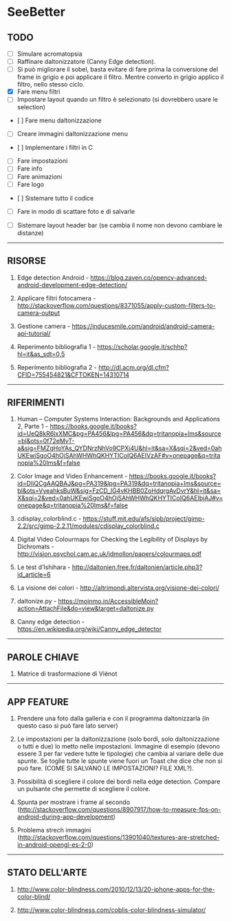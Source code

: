 # SeeBetter

## TODO

- [ ] Simulare acromatopsia
- [ ] Raffinare daltonizzatore (Canny Edge detection).
- [ ] Si può migliorare il sobel, basta evitare di fare prima la conversione del frame in grigio e poi applicare il filtro. Mentre converto in grigio applico il filtro, nello stesso ciclo.
- [x] Fare menu filtri
- [ ] Impostare layout quando un filtro è selezionato (si dovrebbero usare le selection)
- [ ] Fare menu daltonizzazione
- [ ] Creare immagini daltonizzazione menu
- [ ] Implementare i filtri in C
- [ ] Fare impostazioni
- [ ] Fare info
- [ ] Fare animazioni
- [ ] Fare logo
- [ ] Sistemare tutto il codice
- [ ] Fare in modo di scattare foto e di salvarle
- [ ] Sistemare layout header bar (se cambia il nome non devono cambiare le distanze)


---

## RISORSE

1. Edge detection Android - https://blog.zaven.co/opencv-advanced-android-development-edge-detection/

1. Applicare filtri fotocamera - http://stackoverflow.com/questions/8371055/apply-custom-filters-to-camera-output

1. Gestione camera - https://inducesmile.com/android/android-camera-api-tutorial/

1. Reperimento bibliografia 1 - https://scholar.google.it/schhp?hl=it&as_sdt=0,5

1. Reperimento bibliografia 2 - http://dl.acm.org/dl.cfm?CFID=755454821&CFTOKEN=14310714

---

## RIFERIMENTI

1. Human – Computer Systems Interaction: Backgrounds and Applications 2, Parte 1 - https://books.google.it/books?id=UeQ8kR6lxXMC&pg=PA456&lpg=PA456&dq=tritanopia+lms&source=bl&ots=0f72eMvT-a&sig=FMZgHoYAs_QYDNrzNhVo9CPXi4U&hl=it&sa=X&sqi=2&ved=0ahUKEwiSgoO4hOjSAhWHWhQKHYTICoIQ6AEIVzAF#v=onepage&q=tritanopia%20lms&f=false

1. Color Image and Video Enhancement - https://books.google.it/books?id=DIiQCgAAQBAJ&pg=PA319&lpg=PA319&dq=tritanopia+lms&source=bl&ots=VyeahksBuW&sig=FzCD_IG4vKHBB0ZoHdqrgAvDvrY&hl=it&sa=X&sqi=2&ved=0ahUKEwiSgoO4hOjSAhWHWhQKHYTICoIQ6AEIbjAJ#v=onepage&q=tritanopia%20lms&f=false

1. cdisplay_colorblind.c - https://stuff.mit.edu/afs/sipb/project/gimp-2.2/src/gimp-2.2.11/modules/cdisplay_colorblind.c

1. Digital Video Colourmaps for Checking the Legibility of Displays by Dichromats - http://vision.psychol.cam.ac.uk/jdmollon/papers/colourmaps.pdf

1. Le test d’Ishihara - http://daltonien.free.fr/daltonien/article.php3?id_article=6

1. La visione dei colori - http://altrimondi.altervista.org/visione-dei-colori/

1. daltonize.py - https://moinmo.in/AccessibleMoin?action=AttachFile&do=view&target=daltonize.py

1. Canny edge detection - https://en.wikipedia.org/wiki/Canny_edge_detector

---

## PAROLE CHIAVE

1. Matrice di trasformazione di Viénot

---

## APP FEATURE

1. Prendere una foto dalla galleria e con il programma daltonizzarla (in questo caso si può fare lato server)

1. Le impostazioni per la daltonizzazione (solo bordi, solo daltonizzazione o tutti e due) lo metto nelle impostazioni. Immagine di esempio (devono essere 3 per far vedere tutte le tipologie) che cambia al variare delle due spunte. Se toglie tutte le spunte viene fuori un Toast che dice che non si può fare. (COME SI SALVANO LE IMPOSTAZIONI? FILE XML?). 

1. Possibilità di scegliere il colore dei bordi nella edge detection. Compare un pulsante che permette di scegliere il colore.

1. Spunta per mostrare i frame al secondo (http://stackoverflow.com/questions/8907917/how-to-measure-fps-on-android-during-app-development)

1. Problema strech immagini (http://stackoverflow.com/questions/13901040/textures-are-stretched-in-android-opengl-es-2-0)

---

## STATO DELL'ARTE

1. http://www.color-blindness.com/2010/12/13/20-iphone-apps-for-the-color-blind/

1. http://www.color-blindness.com/coblis-color-blindness-simulator/


